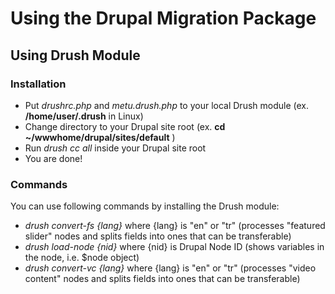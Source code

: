 # Using the Drupal Migration Package #

## Using Drush Module ##

### Installation ##

* Put _drushrc.php_ and _metu.drush.php_ to your local Drush module (ex. __/home/user/.drush__ in Linux)
* Change directory to your Drupal site root (ex. __cd ~/wwwhome/drupal/sites/default__ )
* Run _drush cc all_ inside your Drupal site root
* You are done!

### Commands ###

You can use following commands by installing the Drush module:

* _drush convert-fs {lang}_ where {lang} is "en" or "tr" (processes "featured slider" nodes and splits fields into ones that can be transferable)
* _drush load-node {nid}_ where {nid} is Drupal Node ID (shows variables in the node, i.e. $node object)
* _drush convert-vc {lang}_ where {lang} is "en" or "tr" (processes "video content" nodes and splits fields into ones that can be transferable)
